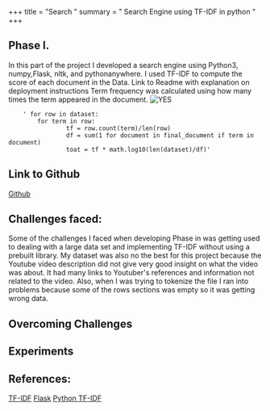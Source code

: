 
+++ title = "Search " 
summary = " Search Engine using TF-IDF in python " 
+++
## Phase I.
In this part of the project I developed a search engine using Python3, numpy,Flask, nltk, and pythonanywhere. 
I used TF-IDF to compute the score of each document in the Data. 
Link to Readme with explanation on deployment instructions 
Term frequency was calculated using how many times the term appeared in the document. 
 ![YES](/post/TFiDF.png)

        ' for row in dataset:
            for term in row:
                    tf = row.count(term)/len(row)
                    df = sum(1 for document in final_document if term in document)
                    toat = tf * math.log10(len(dataset)/df)'
## Link to Github 
[Github](https://github.com/sergiog23/YoutubeSearchClassify/blob/master/README.md)

## Challenges faced:
 Some of the challenges I faced when developing Phase in was getting used to dealing with a large data set and implementing TF-IDF without using a prebuilt library. My dataset was also no the best for this project because the Youtube video description did not give very good insight on what the video was about. It had many links to Youtuber's references and information not related to the video. Also, when I was trying to tokenize the file I ran into problems because some of the rows sections was empty so it was getting wrong data. 
## Overcoming Challenges

## Experiments 
## References: 
[TF-IDF]("https://www.tfidf.com/")
[Flask]("https://www.youtube.com/watch?v=MwZwr5Tvyxo&list=PL-osiE80TeTs4UjLw5MM6OjgkjFeUxCYH")
[Python TF-IDF]("https://www.freecodecamp.org/news/how-to-process-textual-data-using-tf-idf-in-python-cd2bbc0a94a3/")

